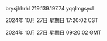 brysjhhrhl 219.139.197.74 yqqlmgsycl

2024年 10月 27日 星期日 17:20:02 CST

2024年 10月 27日 星期日 09:20:02 GMT
